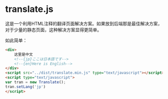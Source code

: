 # translate.js

这是一个利用HTML注释的翻译页面解决方案。如果放到后端那是最佳解决方案，对于少量的静态页面，这种解决方案显得更简单。

如此简单：

```html
<div>
    这里是中文
    <!--{jp}ここは日本語です-->
    <!--{en}Here is English-->
</div>
<script src="../dist/translate.min.js" type="text/javascript"></script>
<script type="text/javascript">
var tran = new Translate();
tran.setLang('jp')
</script>
```
